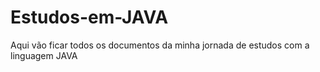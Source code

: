 # Estudos-em-JAVA
Aqui vão ficar todos os documentos da minha jornada de estudos com a linguagem JAVA
